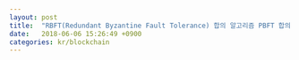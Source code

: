 ```yaml
---
layout: post
title:  "RBFT(Redundant Byzantine Fault Tolerance) 합의 알고리즘 PBFT 합의 알고리즘과 비교 분석"
date:   2018-06-06 15:26:49 +0900
categories: kr/blockchain
---
```

